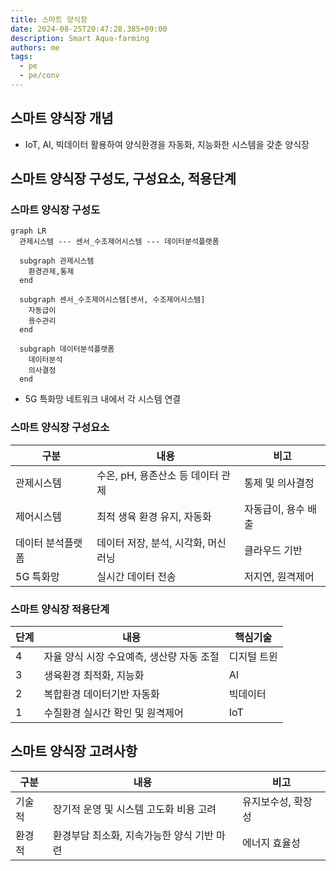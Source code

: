```yaml
---
title: 스마트 양식장
date: 2024-08-25T20:47:28.385+09:00
description: Smart Aqua-farming
authors: me
tags:
  - pe
  - pe/conv
---
```


## 스마트 양식장 개념

- IoT, AI, 빅데이터 활용하여 양식환경을 자동화, 지능화한 시스템을 갖춘 양식장

## 스마트 양식장 구성도, 구성요소, 적용단계

### 스마트 양식장 구성도

```mermaid
graph LR
  관제시스템 --- 센서_수조제어시스템 --- 데이터분석플랫폼

  subgraph 관제시스템
    환경관제,통제
  end

  subgraph 센서_수조제어시스템[센서, 수조제어시스템]
    자동급이
    용수관리
  end

  subgraph 데이터분석플랫폼
    데이터분석
    의사결정
  end
```

- 5G 특화망 네트워크 내에서 각 시스템 연결

### 스마트 양식장 구성요소

| 구분 | 내용 | 비고 |
| --- | --- | --- |
| 관제시스템 | 수온, pH, 용존산소 등 데이터 관제 | 통제 및 의사결정 |
| 제어시스템 | 최적 생육 환경 유지, 자동화 | 자동급이, 용수 배출 |
| 데이터 분석플랫폼 | 데이터 저장, 분석, 시각화, 머신러닝 | 클라우드 기반 |
| 5G 특화망 | 실시간 데이터 전송 | 저지연, 원격제어 |

### 스마트 양식장 적용단계

| 단계 | 내용 | 핵심기술 |
| --- | --- | --- |
| 4 | 자율 양식 시장 수요예측, 생산량 자동 조절 | 디지털 트윈 |
| 3 | 생육환경 최적화, 지능화 | AI |
| 2 | 복합환경 데이터기반 자동화 | 빅데이터 |
| 1 | 수질환경 실시간 확인 및 원격제어 | IoT |

## 스마트 양식장 고려사항

| 구분 | 내용 | 비고 |
| --- | --- | --- |
| 기술적 | 장기적 운영 및 시스템 고도화 비용 고려 | 유지보수성, 확장성 |
| 환경적 | 환경부담 최소화, 지속가능한 양식 기반 마련 | 에너지 효율성 |
